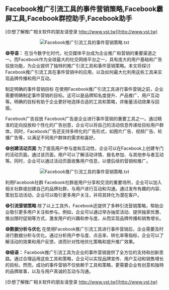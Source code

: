 ## **Facebook推广引流工具的事件营销策略,Facebook霸屏工具,Facebook群控助手,Facebook助手**

[😍想了解推广相关软件的朋友请登录 http://www.vst.tw](http://www.vst.tw)

 <center><img src="https://vst.tw/MP4/tuiguang/png/5.png" alt="Facebook推广引流工具的事件营销策略.txt"></center>

**😄导语：**
在当今数字化时代，社交媒体平台成为企业推广和营销的重要渠道之一。而Facebook作为全球最大的社交网络平台之一，具有庞大的用户基础和广告投放功能，为企业提供了独特的推广引流工具和事件营销策略。本文将探讨Facebook推广引流工具在事件营销中的应用，以及如何最大化利用这些工具来实现品牌传播和用户互动。

制定明确的事件营销目标
在使用Facebook推广引流工具进行事件营销之前，企业需要明确制定事件营销的目标。这可以是品牌知名度提升、产品推广、用户互动等。明确的目标有助于企业更好地选择合适的工具和策略，并衡量活动效果与回报。

Facebook广告投放
Facebook广告是企业进行事件营销的重要工具之一。通过精准的定向投放和个性化的广告创意，企业可以将自己的活动信息传递给目标用户群体。同时，Facebook广告还支持多样化的广告形式，如图片广告、视频广告、轮播广告等，以满足不同用户群体的需求和喜好。

**😄创建活动页面**
为了提高用户参与度和互动性，企业可以在Facebook上创建专门的活动页面。通过该页面，用户可以了解活动详情、报名参加、与其他参与者互动等。同时，企业可以通过活动页面收集用户信息，以便后续的营销和推广。

 <center><img src="https://vst.tw/MP4/tuiguang/png/4.png" alt="Facebook推广引流工具的事件营销策略.txt"></center>

利用Facebook社群
Facebook社群是用户分享和交流的重要场所，企业可以加入相关社群或创建自己的品牌社群，与用户进行互动和沟通。通过发布有趣的内容、策划互动活动，企业可以吸引更多用户关注，并将其转化为潜在客户。

**😄引流营销策略**
除了以上工具外，Facebook还提供了多种引流营销策略，帮助企业吸引更多用户关注和参与。例如，企业可以通过举办抽奖活动、提供独家优惠、推出限时促销等方式，激发用户的兴趣和参与度，从而实现品牌传播和销售增长。

**😄数据分析与优化**
在使用Facebook推广引流工具进行事件营销后，企业需要及时进行数据分析与优化。通过分析用户参与度、点击率、转化率等指标，企业可以了解活动的效果和用户反馈，进而针对性地优化策略和提升推广效果。

**😄结语：**
Facebook推广引流工具为企业的事件营销提供了全方位的支持和创新思路。通过合理运用这些工具和策略，企业可以实现品牌宣传、用户互动和销售增长的目标。然而，成功的事件营销不仅依赖于工具和策略，更需要企业有创意和独特的品牌故事，以及与用户真诚的互动与沟通。

[😍想了解推广相关软件的朋友请登录 http://www.vst.tw](http://www.vst.tw)



